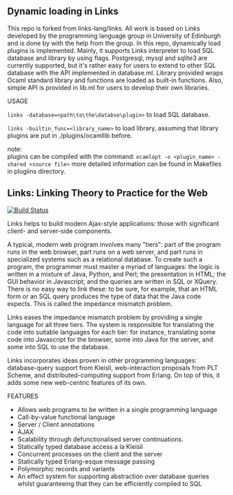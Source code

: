 Dynamic loading in Links
------------------------

This repo is forked from links-lang/links. All work is based on Links developed by the programming language group in University of Edinburgh and is done by with the help from the group.
In this repo, dynamically load plugins is implemented. Mainly, it supports Links interpreter to load SQL database and library by using flags. Postgresql, mysql and sqlite3 are currently supported, but it's rather easy for users to extend to other SQL database with the API implemented in database.ml. Library provided wraps Ocaml standard library and functions are loaded as built-in functions. Also, simple API is provided in lib.ml for users to develop their own libraries.

USAGE

`links -database=<path\to\the\databse\plugin>` to load SQL database.

`links -builtin_func=<library_name>` to load library, assuming that library plugins are put in ./plugins/ocamllib before.

note:   
  plugins can be compiled with the command:
          `ocamlopt -o <plugin_name> -shared <source file>`
  more detailed information can be found in Makefiles in pluglins directory.

Links: Linking Theory to Practice for the Web
---------------------------------------------

[![Build Status](https://travis-ci.org/links-lang/links.svg?branch=sessions)](https://travis-ci.org/links-lang/links)

Links helps to build modern Ajax-style applications: those with
significant client- and server-side components.

A typical, modern web program involves many "tiers": part of the
program runs in the web browser, part runs on a web server, and part
runs in specialized systems such as a relational database. To create
such a program, the programmer must master a myriad of languages: the
logic is written in a mixture of Java, Python, and Perl; the
presentation in HTML; the GUI behavior in Javascript; and the queries
are written in SQL or XQuery. There is no easy way to link these: to
be sure, for example, that an HTML form or an SQL query produces the
type of data that the Java code expects. This is called the impedance
mismatch problem.

Links eases the impedance mismatch problem by providing a single
language for all three tiers. The system is responsible for
translating the code into suitable languages for each tier: for
instance, translating some code into Javascript for the browser, some
into Java for the server, and some into SQL to use the database.

Links incorporates ideas proven in other programming languages:
database-query support from Kleisli, web-interaction proposals from
PLT Scheme, and distributed-computing support from Erlang. On top of
this, it adds some new web-centric features of its own.

FEATURES

 * Allows web programs to be written in a single programming language
 * Call-by-value functional language
 * Server / Client annotations
 * AJAX
 * Scalability through defunctionalised server continuations.
 * Statically typed database access a la Kleisli
 * Concurrent processes on the client and the server
 * Statically typed Erlang-esque message passing
 * Polymorphic records and variants
 * An effect system for supporting abstraction over database queries
whilst guaranteeing that they can be efficiently compiled to SQL
